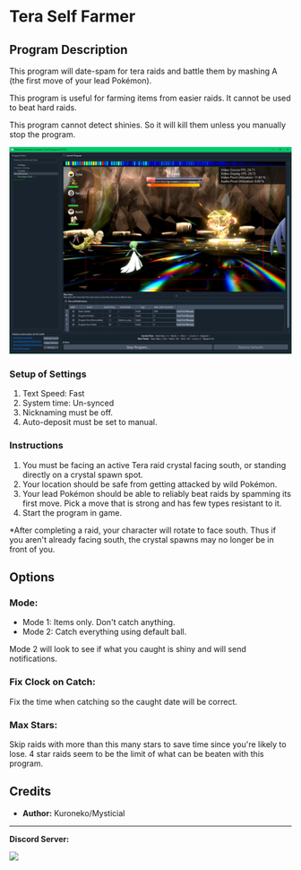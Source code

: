 # Tera Self Farmer

## Program Description

This program will date-spam for tera raids and battle them by mashing A (the first move of your lead Pokémon).

This program is useful for farming items from easier raids. It cannot be used to beat hard raids.

This program cannot detect shinies. So it will kill them unless you manually stop the program.

<img src="images/TeraSelfFarmer-0.png">

### Setup of Settings

1. Text Speed: Fast
2. System time: Un-synced
3. Nicknaming must be off.
4. Auto-deposit must be set to manual.

### Instructions

1. You must be facing an active Tera raid crystal facing south, or standing directly on a crystal spawn spot.
2. Your location should be safe from getting attacked by wild Pokémon.
3. Your lead Pokémon should be able to reliably beat raids by spamming its first move. Pick a move that is strong and has few types resistant to it.
4. Start the program in game.

*After completing a raid, your character will rotate to face south. Thus if you aren't already facing south, the crystal spawns may no longer be in front of you.


## Options

### Mode:

- Mode 1: Items only. Don't catch anything.
- Mode 2: Catch everything using default ball.

Mode 2 will look to see if what you caught is shiny and will send notifications.


### Fix Clock on Catch:

Fix the time when catching so the caught date will be correct.


### Max Stars:

Skip raids with more than this many stars to save time since you're likely to lose. 4 star raids seem to be the limit of what can be beaten with this program.


## Credits

- **Author:** Kuroneko/Mysticial

<hr>

**Discord Server:** 

[<img src="https://canary.discordapp.com/api/guilds/695809740428673034/widget.png?style=banner2">](https://discord.gg/cQ4gWxN)


